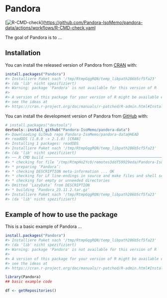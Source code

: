 
<!-- README.md is generated from README.Rmd. Please edit that file -->

# Pandora

<!-- badges: start -->

\[![R-CMD-check](https://github.com/Pandora-IsoMemo/pandora-data/actions/workflows/R-CMD-check.yaml/badge.svg)\](<https://github.com/Pandora-IsoMemo/pandora-data/actions/workflows/R-CMD-check.yaml>
<!-- badges: end -->

The goal of Pandora is to …

## Installation

You can install the released version of Pandora from
[CRAN](https://CRAN.R-project.org) with:

``` r
install.packages("Pandora")
#> Installiere Paket nach '/tmp/RtmpGqgRQN/temp_libpath286b5cf5fa23'
#> (da 'lib' nicht spezifiziert)
#> Warning: package 'Pandora' is not available for this version of R
#> 
#> A version of this package for your version of R might be available elsewhere,
#> see the ideas at
#> https://cran.r-project.org/doc/manuals/r-patched/R-admin.html#Installing-packages
```

You can install the development version of Pandora from
[GitHub](https://github.com/) with:

``` r
# install.packages("devtools")
devtools::install_github("Pandora-IsoMemo/pandora-data")
#> Downloading GitHub repo Pandora-IsoMemo/pandora-data@HEAD
#> readODS (1.8.0 -> 2.1.0) [CRAN]
#> Installing 1 packages: readODS
#> Installiere Paket nach '/tmp/RtmpGqgRQN/temp_libpath286b5cf5fa23'
#> (da 'lib' nicht spezifiziert)
#> ── R CMD build ─────────────────────────────────────────────────────────────────
#> * checking for file ‘/tmp/RtmpHo2Yc0/remotes3ddf59929eda/Pandora-IsoMemo-pandora-data-e3a0600/DESCRIPTION’ ... OK
#> * preparing ‘Pandora’:
#> * checking DESCRIPTION meta-information ... OK
#> * checking for LF line-endings in source and make files and shell scripts
#> * checking for empty or unneeded directories
#> Omitted ‘LazyData’ from DESCRIPTION
#> * building ‘Pandora_23.11.2.tar.gz’
#> Installiere Paket nach '/tmp/RtmpGqgRQN/temp_libpath286b5cf5fa23'
#> (da 'lib' nicht spezifiziert)
```

## Example of how to use the package

This is a basic example of Pandora …

``` r
install.packages("Pandora")
#> Installiere Paket nach '/tmp/RtmpGqgRQN/temp_libpath286b5cf5fa23'
#> (da 'lib' nicht spezifiziert)
#> Warning: package 'Pandora' is not available for this version of R
#> 
#> A version of this package for your version of R might be available elsewhere,
#> see the ideas at
#> https://cran.r-project.org/doc/manuals/r-patched/R-admin.html#Installing-packages

library(Pandora)
## basic example code

df <- getRepositories()
```
